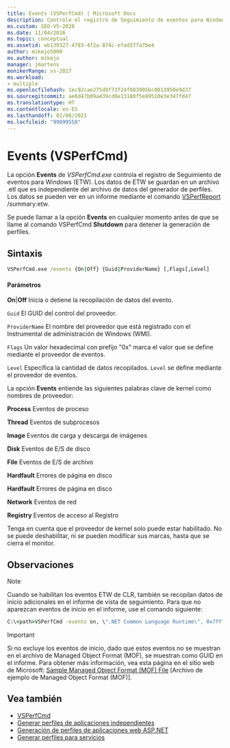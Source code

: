 ```yaml
---
title: Events (VSPerfCmd) | Microsoft Docs
description: Controle el registro de Seguimiento de eventos para Windows (ETW) mediante la opción Events (Eventos) de la herramienta de línea de comandos VSPerfCmd.exe. Revise los parámetros de la sintaxis.
ms.custom: SEO-VS-2020
ms.date: 11/04/2016
ms.topic: conceptual
ms.assetid: eb139327-4783-4f2a-874c-efad377a7be4
author: mikejo5000
ms.author: mikejo
manager: jmartens
monikerRange: vs-2017
ms.workload:
- multiple
ms.openlocfilehash: 1ec92cae275d9f73f24f983905bc0013950e9d37
ms.sourcegitcommit: ae6d47b09a439cd0e13180f5e89510e3e347fd47
ms.translationtype: HT
ms.contentlocale: es-ES
ms.lasthandoff: 02/08/2021
ms.locfileid: "99899558"
---
```

# <a name="events-vsperfcmd"></a>Events (VSPerfCmd)
La opción **Events** de *VSPerfCmd.exe* controla el registro de Seguimiento de eventos para Windows (ETW). Los datos de ETW se guardan en un archivo .etl que es independiente del archivo de datos del generador de perfiles. Los datos se pueden ver en un informe mediante el comando [VSPerfReport](../profiling/vsperfreport.md) /summary:etw.

 Se puede llamar a la opción **Events** en cualquier momento antes de que se llame al comando VSPerfCmd **Shutdown** para detener la generación de perfiles.

## <a name="syntax"></a>Sintaxis

```cmd
VSPerfCmd.exe /events {On|Off} {Guid|ProviderName} [,Flags[,Level]
```

#### <a name="parameters"></a>Parámetros
 **On**&#124;**Off** Inicia o detiene la recopilación de datos del evento.

 `Guid` El GUID del control del proveedor.

 `ProviderName` El nombre del proveedor que está registrado con el Instrumental de administración de Windows (WMI).

 `Flags` Un valor hexadecimal con prefijo "0x" marca el valor que se define mediante el proveedor de eventos.

 `Level` Especifica la cantidad de datos recopilados. `Level` se define mediante el proveedor de eventos.

 La opción **Events** entiende las siguientes palabras clave de kernel como nombres de proveedor:

 **Process** Eventos de proceso

 **Thread** Eventos de subprocesos

 **Image** Eventos de carga y descarga de imágenes

 **Disk** Eventos de E/S de disco

 **File** Eventos de E/S de archivo

 **Hardfault** Errores de página en disco

 **Hardfault** Errores de página en disco

 **Network** Eventos de red

 **Registry** Eventos de acceso al Registro

 Tenga en cuenta que el proveedor de kernel solo puede estar habilitado. No se puede deshabilitar, ni se pueden modificar sus marcas, hasta que se cierra el monitor.

## <a name="remarks"></a>Observaciones

> [!NOTE]
> Cuando se habilitan los eventos ETW de CLR, también se recopilan datos de inicio adicionales en el informe de vista de seguimiento. Para que no aparezcan eventos de inicio en el informe, use el comando siguiente:

```cmd
C:\<path>VSPerfCmd -events on, \".NET Common Language Runtime\", 0x7fffffff, 5
```

> [!IMPORTANT]
> Si no excluye los eventos de inicio, dado que estos eventos no se muestran en el archivo de Managed Object Format (MOF), se muestran como GUID en el informe. Para obtener más información, vea esta página en el sitio web de Microsoft: [Sample Managed Object Format (MOF) File](https://msdn.microsoft.com/library/default.aspx) [Archivo de ejemplo de Managed Object Format (MOF)].

## <a name="see-also"></a>Vea también
- [VSPerfCmd](../profiling/vsperfcmd.md)
- [Generar perfiles de aplicaciones independientes](../profiling/command-line-profiling-of-stand-alone-applications.md)
- [Generación de perfiles de aplicaciones web ASP.NET](../profiling/command-line-profiling-of-aspnet-web-applications.md)
- [Generar perfiles para servicios](../profiling/command-line-profiling-of-services.md)

